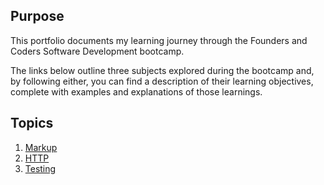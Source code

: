## Purpose

This portfolio documents my learning journey through the Founders and Coders Software Development bootcamp. 

The links below outline three subjects explored during the bootcamp and, by following either, you can find a description of their learning objectives, complete with examples and explanations of those learnings.


## Topics

1. [Markup](/learnings/markup.md)
1. [HTTP](/learnings/http.md)
1. [Testing](/learnings/testing.md)
